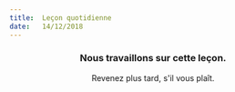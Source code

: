 ```yaml
---
title:  Leçon quotidienne
date:   14/12/2018
---
```


### <center>Nous travaillons sur cette leçon.</center>
<center>Revenez plus tard, s'il vous plaît.</center>
